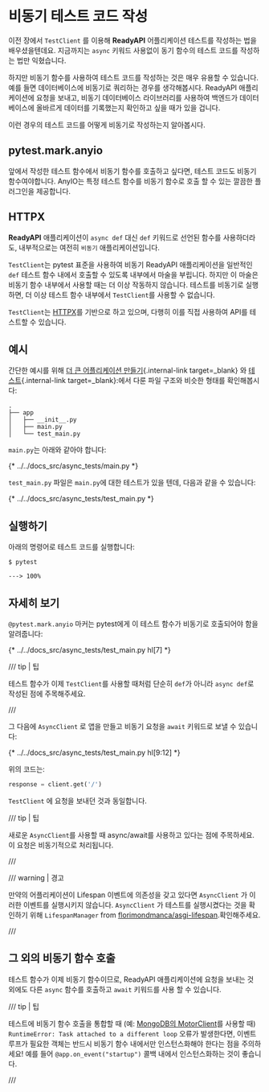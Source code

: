 # 비동기 테스트 코드 작성

이전 장에서  `TestClient` 를 이용해 **ReadyAPI** 어플리케이션 테스트를 작성하는 법을 배우셨을텐데요.
지금까지는 `async` 키워드 사용없이 동기 함수의 테스트 코드를 작성하는 법만 익혔습니다.

하지만 비동기 함수를 사용하여 테스트 코드를 작성하는 것은 매우 유용할 수 있습니다.
예를 들면 데이터베이스에 비동기로 쿼리하는 경우를 생각해봅시다.
ReadyAPI 애플리케이션에 요청을 보내고, 비동기 데이터베이스 라이브러리를 사용하여 백엔드가 데이터베이스에 올바르게 데이터를 기록했는지 확인하고 싶을 때가 있을 겁니다.

이런 경우의 테스트 코드를 어떻게 비동기로 작성하는지 알아봅시다.

## pytest.mark.anyio

앞에서 작성한 테스트 함수에서 비동기 함수를 호출하고 싶다면, 테스트 코드도 비동기 함수여야합니다.
AnyIO는 특정 테스트 함수를 비동기 함수로 호출 할 수 있는 깔끔한 플러그인을 제공합니다.


## HTTPX

**ReadyAPI** 애플리케이션이  `async def` 대신 `def` 키워드로 선언된 함수를 사용하더라도, 내부적으로는 여전히 `비동기` 애플리케이션입니다.

`TestClient`는 pytest 표준을 사용하여 비동기 ReadyAPI 애플리케이션을 일반적인 `def` 테스트 함수 내에서 호출할 수 있도록 내부에서 마술을 부립니다. 하지만 이 마술은 비동기 함수 내부에서 사용할 때는 더 이상 작동하지 않습니다. 테스트를 비동기로 실행하면, 더 이상 테스트 함수 내부에서 `TestClient`를 사용할 수 없습니다.

`TestClient`는 <a href="https://www.python-httpx.org" class="external-link" target="_blank">HTTPX</a>를 기반으로 하고 있으며, 다행히 이를 직접 사용하여 API를 테스트할 수 있습니다.

## 예시

간단한 예시를 위해 [더 큰 어플리케이션 만들기](../ko/tutorial/bigger-applications.md){.internal-link target=_blank} 와 [테스트](../ko/tutorial/testing.md){.internal-link target=_blank}:에서 다룬 파일 구조와 비슷한 형태를 확인해봅시다:

```
.
├── app
│   ├── __init__.py
│   ├── main.py
│   └── test_main.py
```

 `main.py`는 아래와 같아야 합니다:

{* ../../docs_src/async_tests/main.py *}

`test_main.py` 파일은 `main.py`에 대한 테스트가 있을 텐데, 다음과 같을 수 있습니다:

{* ../../docs_src/async_tests/test_main.py *}

## 실행하기

아래의 명령어로 테스트 코드를 실행합니다:

<div class="termy">

```console
$ pytest

---> 100%
```

</div>

## 자세히 보기

`@pytest.mark.anyio` 마커는 pytest에게 이 테스트 함수가 비동기로 호출되어야 함을 알려줍니다:

{* ../../docs_src/async_tests/test_main.py hl[7] *}

/// tip | 팁

테스트 함수가 이제 `TestClient`를 사용할 때처럼 단순히 `def`가 아니라 `async def`로 작성된 점에 주목해주세요.

///

그 다음에  `AsyncClient` 로 앱을 만들고 비동기 요청을 `await` 키워드로 보낼 수 있습니다:

{* ../../docs_src/async_tests/test_main.py hl[9:12] *}

위의 코드는:

```Python
response = client.get('/')
```

`TestClient` 에 요청을 보내던 것과 동일합니다.

/// tip | 팁

새로운 `AsyncClient`를 사용할 때 async/await를 사용하고 있다는 점에 주목하세요. 이 요청은 비동기적으로 처리됩니다.

///

/// warning | 경고

만약의 어플리케이션이 Lifespan 이벤트에 의존성을 갖고 있다면 `AsyncClient` 가 이러한 이벤트를 실행시키지 않습니다.
`AsyncClient` 가 테스트를 실행시켰다는 것을 확인하기 위해
`LifespanManager` from <a href="https://github.com/florimondmanca/asgi-lifespan#usage" class="external-link" target="_blank">florimondmanca/asgi-lifespan</a>.확인해주세요.


///

## 그 외의 비동기 함수 호출

테스트 함수가 이제 비동기 함수이므로, ReadyAPI 애플리케이션에 요청을 보내는 것 외에도 다른 `async` 함수를 호출하고 `await` 키워드를 사용 할 수 있습니다.

/// tip | 팁

테스트에 비동기 함수 호출을 통합할 때 (예: <a href="https://stackoverflow.com/questions/41584243/runtimeerror-task-attached-to-a-different-loop" class="external-link" target="_blank">MongoDB의 MotorClient</a>를 사용할 때) `RuntimeError: Task attached to a different loop` 오류가 발생한다면, 이벤트 루프가 필요한 객체는 반드시 비동기 함수 내에서만 인스턴스화해야 한다는 점을 주의하세요!
예를 들어 `@app.on_event("startup")` 콜백 내에서 인스턴스화하는 것이 좋습니다.

///
